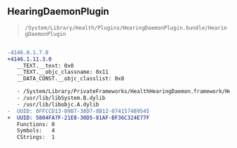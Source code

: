 ## HearingDaemonPlugin

> `/System/Library/Health/Plugins/HearingDaemonPlugin.bundle/HearingDaemonPlugin`

```diff

-4146.0.1.7.0
+4146.1.11.3.0
   __TEXT.__text: 0x0
   __TEXT.__objc_classname: 0x11
   __DATA_CONST.__objc_classlist: 0x8

   - /System/Library/PrivateFrameworks/HealthHearingDaemon.framework/HealthHearingDaemon
   - /usr/lib/libSystem.B.dylib
   - /usr/lib/libobjc.A.dylib
-  UUID: 0FFCCD13-09B7-38D7-8B12-074157489545
+  UUID: 5804FA7F-21E8-30D5-81AF-BF36C324E77F
   Functions: 0
   Symbols:   4
   CStrings:  1

```
